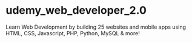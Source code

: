 # udemy_web_developer_2.0
Learn Web Development by building 25 websites and mobile apps using HTML, CSS, Javascript, PHP, Python, MySQL &amp; more!
